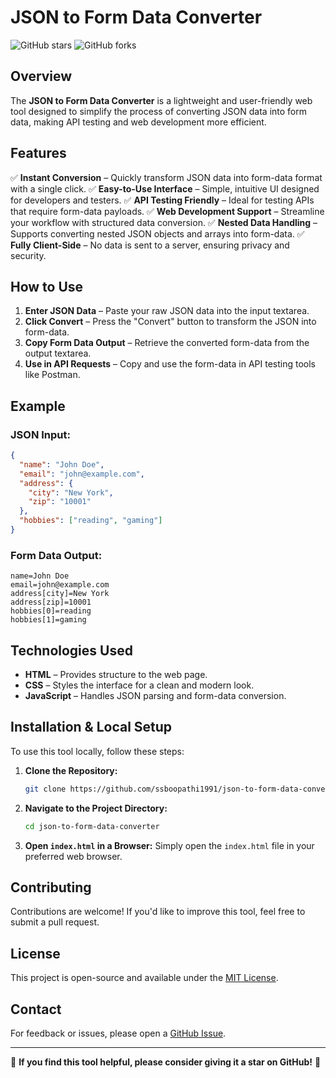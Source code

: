 # JSON to Form Data Converter

![GitHub stars](https://img.shields.io/github/stars/ssboopathi1991/json-to-form-data-converter?style=social)
![GitHub forks](https://img.shields.io/github/forks/ssboopathi1991/json-to-form-data-converter?style=social)

## Overview

The **JSON to Form Data Converter** is a lightweight and user-friendly web tool designed to simplify the process of converting JSON data into form data, making API testing and web development more efficient.

## Features

✅ **Instant Conversion** – Quickly transform JSON data into form-data format with a single click.
✅ **Easy-to-Use Interface** – Simple, intuitive UI designed for developers and testers.
✅ **API Testing Friendly** – Ideal for testing APIs that require form-data payloads.
✅ **Web Development Support** – Streamline your workflow with structured data conversion.
✅ **Nested Data Handling** – Supports converting nested JSON objects and arrays into form-data.
✅ **Fully Client-Side** – No data is sent to a server, ensuring privacy and security.

## How to Use

1. **Enter JSON Data** – Paste your raw JSON data into the input textarea.
2. **Click Convert** – Press the "Convert" button to transform the JSON into form-data.
3. **Copy Form Data Output** – Retrieve the converted form-data from the output textarea.
4. **Use in API Requests** – Copy and use the form-data in API testing tools like Postman.

## Example

### **JSON Input:**
```json
{
  "name": "John Doe",
  "email": "john@example.com",
  "address": {
    "city": "New York",
    "zip": "10001"
  },
  "hobbies": ["reading", "gaming"]
}
```

### **Form Data Output:**
```
name=John Doe
email=john@example.com
address[city]=New York
address[zip]=10001
hobbies[0]=reading
hobbies[1]=gaming
```

## Technologies Used

- **HTML** – Provides structure to the web page.
- **CSS** – Styles the interface for a clean and modern look.
- **JavaScript** – Handles JSON parsing and form-data conversion.

## Installation & Local Setup

To use this tool locally, follow these steps:

1. **Clone the Repository:**
   ```bash
   git clone https://github.com/ssboopathi1991/json-to-form-data-converter.git
   ```

2. **Navigate to the Project Directory:**
   ```bash
   cd json-to-form-data-converter
   ```

3. **Open `index.html` in a Browser:**
   Simply open the `index.html` file in your preferred web browser.

## Contributing

Contributions are welcome! If you'd like to improve this tool, feel free to submit a pull request.

## License

This project is open-source and available under the [MIT License](LICENSE).

## Contact

For feedback or issues, please open a [GitHub Issue](https://github.com/ssboopathi1991/json-to-form-data-converter/issues).

---

🌟 **If you find this tool helpful, please consider giving it a star on GitHub!** 🚀


